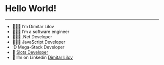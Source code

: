 # Hello World!
---
* 🙋🏼‍♂️ I’m Dimitar Lilov
* 👨🏼‍💻 I’m a software engineer
* 👨🏼‍💻 .Net Developer
* 👨🏼‍💻 JavaScript Developer
* :D Mega-Stack Developer
* 🎰 [Slots Developer](https://7mojos.com/slots)
* 💼 I’m on Linkedin [Dimitar Lilov](https://www.linkedin.com/in/dimitar-lilov-655a221a4/)
